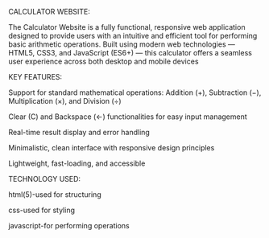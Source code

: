 CALCULATOR WEBSITE:

The Calculator Website is a fully functional, responsive web application designed to provide users with an intuitive and efficient tool for performing basic arithmetic operations. Built using modern web technologies — HTML5, CSS3, and JavaScript (ES6+) — this calculator offers a seamless user experience across both desktop and mobile devices

KEY FEATURES:

Support for standard mathematical operations: Addition (+), Subtraction (−), Multiplication (×), and Division (÷)

Clear (C) and Backspace (←) functionalities for easy input management

Real-time result display and error handling

Minimalistic, clean interface with responsive design principles

Lightweight, fast-loading, and accessible

TECHNOLOGY USED:

html(5)-used for structuring

css-used for styling

javascript-for performing operations
